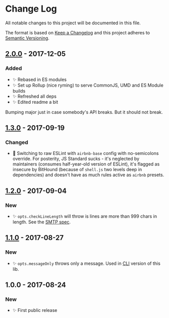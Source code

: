 # Change Log

All notable changes to this project will be documented in this file.

The format is based on [Keep a Changelog](http://keepachangelog.com/)
and this project adheres to [Semantic Versioning](http://semver.org/).

## [2.0.0] - 2017-12-05

### Added

* ✨ Rebased in ES modules
* ✨ Set up Rollup (nice ryming) to serve CommonJS, UMD and ES Module builds
* ✨ Refreshed all deps
* ✨ Edited readme a bit

Bumping major just in case somebody's API breaks. But it should not break.

## [1.3.0] - 2017-09-19

### Changed

* 🔧 Switching to raw ESLint with `airbnb-base` config with no-semicolons override. For posterity, JS Standard sucks - it's neglected by maintainers (consumes half-year-old version of ESLint), it's flagged as insecure by BitHound (because of `shell.js` two levels deep in dependencies) and doesn't have as much rules active as `airbnb` presets.

## [1.2.0] - 2017-09-04

### New

* ✨ `opts.checkLineLength` will throw is lines are more than 999 chars in length. See the [SMTP spec](https://tools.ietf.org/html/rfc821).

## [1.1.0] - 2017-08-27

### New

* ✨ `opts.messageOnly` throws only a message. Used in [CLI](https://github.com/codsen/email-all-chars-within-ascii-cli/) version of this lib.

## 1.0.0 - 2017-08-24

### New

* ✨ First public release

[2.0.0]: https://github.com/codsen/email-all-chars-within-ascii/compare/v1.3.0...v2.0.0
[1.3.0]: https://github.com/codsen/email-all-chars-within-ascii/compare/v1.2.0...v1.3.0
[1.2.0]: https://github.com/codsen/email-all-chars-within-ascii/compare/v1.1.1...v1.2.0
[1.1.0]: https://github.com/codsen/email-all-chars-within-ascii/compare/v1.0.0...v1.1.0
